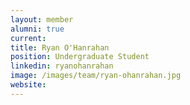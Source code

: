 ```yaml
---
layout: member
alumni: true
current: 
title: Ryan O'Hanrahan
position: Undergraduate Student
linkedin: ryanohanrahan
image: /images/team/ryan-ohanrahan.jpg
website: 
---
```


